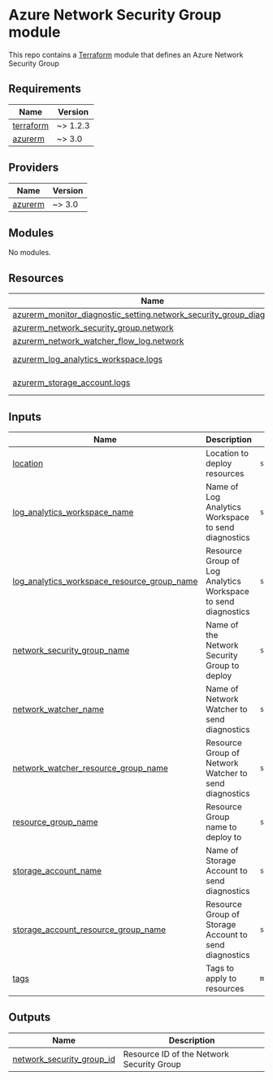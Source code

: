 # Azure Network Security Group module

This repo contains a [Terraform](https://www.terraform.io/) module that defines an Azure Network Security Group

<!-- BEGIN_TF_DOCS -->
## Requirements

| Name | Version |
|------|---------|
| <a name="requirement_terraform"></a> [terraform](#requirement\_terraform) | ~> 1.2.3 |
| <a name="requirement_azurerm"></a> [azurerm](#requirement\_azurerm) | ~> 3.0 |

## Providers

| Name | Version |
|------|---------|
| <a name="provider_azurerm"></a> [azurerm](#provider\_azurerm) | ~> 3.0 |

## Modules

No modules.

## Resources

| Name | Type |
|------|------|
| [azurerm_monitor_diagnostic_setting.network_security_group_diagnostics](https://registry.terraform.io/providers/hashicorp/azurerm/latest/docs/resources/monitor_diagnostic_setting) | resource |
| [azurerm_network_security_group.network](https://registry.terraform.io/providers/hashicorp/azurerm/latest/docs/resources/network_security_group) | resource |
| [azurerm_network_watcher_flow_log.network](https://registry.terraform.io/providers/hashicorp/azurerm/latest/docs/resources/network_watcher_flow_log) | resource |
| [azurerm_log_analytics_workspace.logs](https://registry.terraform.io/providers/hashicorp/azurerm/latest/docs/data-sources/log_analytics_workspace) | data source |
| [azurerm_storage_account.logs](https://registry.terraform.io/providers/hashicorp/azurerm/latest/docs/data-sources/storage_account) | data source |

## Inputs

| Name | Description | Type | Default | Required |
|------|-------------|------|---------|:--------:|
| <a name="input_location"></a> [location](#input\_location) | Location to deploy resources | `string` | n/a | yes |
| <a name="input_log_analytics_workspace_name"></a> [log\_analytics\_workspace\_name](#input\_log\_analytics\_workspace\_name) | Name of Log Analytics Workspace to send diagnostics | `string` | n/a | yes |
| <a name="input_log_analytics_workspace_resource_group_name"></a> [log\_analytics\_workspace\_resource\_group\_name](#input\_log\_analytics\_workspace\_resource\_group\_name) | Resource Group of Log Analytics Workspace to send diagnostics | `string` | n/a | yes |
| <a name="input_network_security_group_name"></a> [network\_security\_group\_name](#input\_network\_security\_group\_name) | Name of the Network Security Group to deploy | `string` | n/a | yes |
| <a name="input_network_watcher_name"></a> [network\_watcher\_name](#input\_network\_watcher\_name) | Name of Network Watcher to send diagnostics | `string` | n/a | yes |
| <a name="input_network_watcher_resource_group_name"></a> [network\_watcher\_resource\_group\_name](#input\_network\_watcher\_resource\_group\_name) | Resource Group of Network Watcher to send diagnostics | `string` | n/a | yes |
| <a name="input_resource_group_name"></a> [resource\_group\_name](#input\_resource\_group\_name) | Resource Group name to deploy to | `string` | n/a | yes |
| <a name="input_storage_account_name"></a> [storage\_account\_name](#input\_storage\_account\_name) | Name of Storage Account to send diagnostics | `string` | n/a | yes |
| <a name="input_storage_account_resource_group_name"></a> [storage\_account\_resource\_group\_name](#input\_storage\_account\_resource\_group\_name) | Resource Group of Storage Account to send diagnostics | `string` | n/a | yes |
| <a name="input_tags"></a> [tags](#input\_tags) | Tags to apply to resources | `map(string)` | n/a | yes |

## Outputs

| Name | Description |
|------|-------------|
| <a name="output_network_security_group_id"></a> [network\_security\_group\_id](#output\_network\_security\_group\_id) | Resource ID of the Network Security Group |
<!-- END_TF_DOCS -->